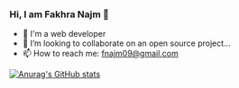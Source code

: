 
### Hi, I am Fakhra Najm 👋
- 🔭 I'm a web developer
- 👯 I’m looking to collaborate on an open source project...
- 📫 How to reach me: fnajm09@gmail.com

[![Anurag's GitHub stats](https://github-readme-stats.vercel.app/api?username=najm09)](https://github.com/anuraghazra/github-readme-stats)

